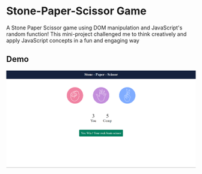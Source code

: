 # Stone-Paper-Scissor Game

A Stone Paper Scissor game using DOM manipulation and JavaScript's random function! This mini-project challenged me to think creatively and apply JavaScript concepts in a fun and engaging way

## Demo

![Header](img/image.png)